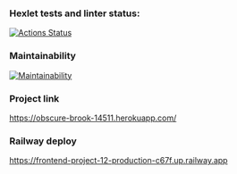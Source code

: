 ### Hexlet tests and linter status:
[![Actions Status](https://github.com/antonkrupin/frontend-project-12/workflows/hexlet-check/badge.svg)](https://github.com/antonkrupin/frontend-project-12/actions)

### Maintainability
[![Maintainability](https://api.codeclimate.com/v1/badges/60e0626d70bcf6717e58/maintainability)](https://codeclimate.com/github/antonkrupin/frontend-project-12/maintainability)

### Project link
https://obscure-brook-14511.herokuapp.com/

### Railway deploy
https://frontend-project-12-production-c67f.up.railway.app
